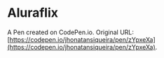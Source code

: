 # Aluraflix 

A Pen created on CodePen.io. Original URL: [https://codepen.io/jhonatansiqueira/pen/zYpxeXa](https://codepen.io/jhonatansiqueira/pen/zYpxeXa).


